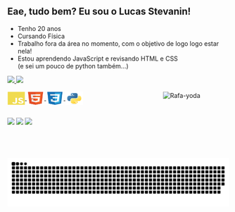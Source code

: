 ## Eae, tudo bem? Eu sou o Lucas Stevanin!

- Tenho 20 anos
- Cursando Física
- Trabalho fora da área no momento, com o objetivo de logo logo estar nela!
- Estou aprendendo JavaScript e revisando HTML e CSS <br>
(e sei um pouco de python também...)

<div>
  <a href="https://github.com/lucasstevanin">
  <img height="180em" src="https://github-readme-stats.vercel.app/api?username=lucasstevanin&show_icons=true&theme=dracula&include_all_commits=true&count_private=true"/>
  <img height="180em" src="https://github-readme-stats.vercel.app/api/top-langs/?username=lucasstevanin&layout=compact&langs_count=7&theme=dracula"/>
</div>
  
<div style="display: inline_block"><br>
  <img align="center" alt="lucas-Js" height="30" width="40" src="https://raw.githubusercontent.com/devicons/devicon/master/icons/javascript/javascript-plain.svg">
  <img align="center" alt="lucas-HTML" height="30" width="40" src="https://raw.githubusercontent.com/devicons/devicon/master/icons/html5/html5-original.svg">
  <img align="center" alt="lucas-CSS" height="30" width="40" src="https://raw.githubusercontent.com/devicons/devicon/master/icons/css3/css3-original.svg">
  <img align="center" alt="lucas-Python" height="30" width="40" src="https://raw.githubusercontent.com/devicons/devicon/master/icons/python/python-original.svg">
  <img align="right" alt="Rafa-yoda" height="150px" width="150px" src="https://media.giphy.com/media/3o7budMRwZvNGJ3pyE/giphy.gif">
</div>
  
  ##
 
<div> 
  <a href="https://instagram.com/lucasstevanin" target="_blank"><img src="https://img.shields.io/badge/-Instagram-%23E4405F?style=for-the-badge&logo=instagram&logoColor=white" target="_blank"></a>
  <a href = "mailto:lucasstevanin@gmail.com"><img src="https://img.shields.io/badge/-Gmail-%23333?style=for-the-badge&logo=gmail&logoColor=white" target="_blank"></a>
  <a href="https://www.linkedin.com/in/lucas-stevanin/" target="_blank"><img src="https://img.shields.io/badge/-LinkedIn-%230077B5?style=for-the-badge&logo=linkedin&logoColor=white" target="_blank"></a> 
</div>
  
   ![Snake animation](https://github.com/lucasstevanin/lucasstevanin/blob/output/github-contribution-grid-snake.svg)
 
